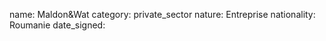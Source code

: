 name: Maldon&Wat
category: private_sector
nature:  Entreprise
nationality: Roumanie
date_signed:
    